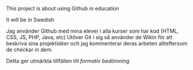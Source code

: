 This project is about using Github in education

It will be in Swedish

Jag använder Github med mina elever i alla kurser som har kod (HTML, CSS, JS, PHP, Java, etc)
Utöver Git i sig så använder de Wikin för att beskriva sina projektidéer och jag kommenterar deras arbeten allteftersom de checkar in dem.

Detta ger utmärkta tillfällen till *formativ bedömning*